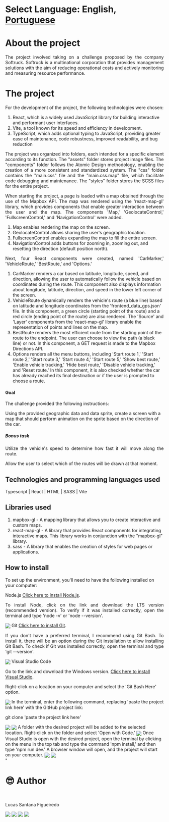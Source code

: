 # Select Language: **English**, [Portuguese](https://github.com/santanafx/frontend-3d-car/blob/main/README-pt.md)

# About the project

<p align="justify">
The project involved taking on a challenge proposed by the company Softruck. Softruck is a multinational corporation that provides management solutions with the aim of reducing operational costs and actively monitoring and measuring resource performance.
</p>

# The project

<p align="justify">
For the development of the project, the following technologies were chosen:
</p>

1. React, which is a widely used JavaScript library for building interactive and performant user interfaces.
2. Vite, a tool known for its speed and efficiency in development.
3. TypeScript, which adds optional typing to JavaScript, providing greater ease of maintenance, code robustness, improved readability, and bug reduction

<p align="justify">
The project was organized into folders, each intended for a specific element according to its function. The "assets" folder stores project image files. The "components" folder follows the Atomic Design methodology, enabling the creation of a more consistent and standardized system. The "css" folder contains the "main.css" file and the "main.css.map" file, which facilitate code debugging and maintenance. The "styles" folder stores the SCSS files for the entire project.
</p>

<p align="justify">
When starting the project, a page is loaded with a map obtained through the use of the Mapbox API. The map was rendered using the 'react-map-gl' library, which provides components that enable greater interaction between the user and the map. The components 'Map,' 'GeolocateControl,' 'FullscreenControl,' and 'NavigationControl' were added.
</p>

1. Map enables rendering the map on the screen.
2. GeolocateControl allows sharing the user's geographic location.
3. FullscreenControl enables expanding the map to fill the entire screen.
4. NavigationControl adds buttons for zooming in, zooming out, and resetting the direction (default position north).

<p align="justify">
Next, four React components were created, named 'CarMarker,' 'VehicleRoute,' 'BestRoute,' and 'Options.'
</p>

1. CarMarker renders a car based on latitude, longitude, speed, and direction, allowing the user to automatically follow the vehicle based on coordinates during the route. This component also displays information about longitude, latitude, direction, and speed in the lower left corner of the screen.
2. VehicleRoute dynamically renders the vehicle's route (a blue line) based on latitude and longitude coordinates from the 'frontend_data_gps.json' file. In this component, a green circle (starting point of the route) and a red circle (ending point of the route) are also rendered. The 'Source' and 'Layer' components from the 'react-map-gl' library enable the representation of points and lines on the map.
3. BestRoute renders the most efficient route from the starting point of the route to the endpoint. The user can choose to view the path (a black line) or not. In this component, a GET request is made to the Mapbox Directions API.
4. Options renders all the menu buttons, including 'Start route 1,' 'Start route 2,' 'Start route 3,' 'Start route 4,' 'Start route 5,' 'Show best route,' 'Enable vehicle tracking,' 'Hide best route,' 'Disable vehicle tracking,' and 'Reset route.' In this component, it is also checked whether the car has already reached its final destination or if the user is prompted to choose a route.

#### Goal

<p align="justify">
The challenge provided the following instructions:

Using the provided geographic data and data sprite, create a screen with a map that should perform animation on the sprite based on the direction of the car.

</p>

##### Bonus task

<p align="justify">
Utilize the vehicle's speed to determine how fast it will move along the route.
</p>
<p align="justify">
Allow the user to select which of the routes will be drawn at that moment.
</p>

## Technologies and programming languages used

Typescript | React | HTML | SASS | Vite

## Libraries used

1. mapbox-gl - A mapping library that allows you to create interactive and custom maps.
2. react-map-gl - A library that provides React components for integrating interactive maps. This library works in conjunction with the "mapbox-gl" library.
3. sass - A library that enables the creation of styles for web pages or applications.

## How to install

To set up the environment, you'll need to have the following installed on your computer:

Node.js
<a href="https://nodejs.org/">Click here to install Node.js</a>.

<p align="justify">
To install Node, click on the link and download the LTS version (recommended version).
To verify if it was installed correctly, open the terminal and type 'node -v' or 'node --version'.
</p>
<img align="center" src='./public/images/readme/instrucao-node.png'>
Git
<a href="https://git-scm.com/download">Click here to install Git</a>.

<p align="justify">
If you don't have a preferred terminal, I recommend using Git Bash. To install it, there will be an option during the Git installation to allow installing Git Bash.
To check if Git was installed correctly, open the terminal and type 'git --version'.
</p>
<img align="center" src='./public/images/readme/instrucao-git.png'>
Visual Studio Code

Go to the link and download the Windows version.
<a href="https://code.visualstudio.com/download">Click here to install Visual Studio</a>.

Right-click on a location on your computer and select the 'Git Bash Here' option.

<img align="center" src='./public/images/readme/instrucao-gitBashHere.png'>
In the terminal, enter the following command, replacing 'paste the project link here' with the GitHub project link:

git clone 'paste the project link here'

<img align="center" src='./public/images/readme/instrucao-clone.png'>
<img align="center" src='./public/images/readme/instrucao-gitClone.png'>
A folder with the desired project will be added to the selected location.
Right-click on the folder and select 'Open with Code.'

<img align="center" src='./public/images/readme/instrucao-abrirCode.png'>
Once Visual Studio is open with the desired project, open the terminal by clicking on the menu in the top tab and type the command 'npm install,' and then type 'npm run dev.' A browser window will open, and the project will start on your computer.

<img align="center" src='./public/images/readme/instrucao-terminal.png'>
<img align="center" src='./public/images/readme/instrucao-npm.png'>
<br />"

# :sunglasses: Author <a name="id07"></a>

<br />

Lucas Santana Figueiredo

<div>
 <a href="https://discordapp.com/users/254746660549296128" target="_blank"><img src="https://img.shields.io/badge/Discord-7289DA?style=for-the-badge&logo=discord&logoColor=white" target="_blank"></a>
  <a href = "mailto:santanafx@hotmail.com"><img src="https://img.shields.io/badge/-Gmail-%23333?style=for-the-badge&logo=gmail&logoColor=white" target="_blank"></a>
  <a href="https://www.linkedin.com/in/lucas-santana-figueiredo/" target="_blank"><img src="https://img.shields.io/badge/-LinkedIn-%230077B5?style=for-the-badge&logo=linkedin&logoColor=white" target="_blank"></a>
  <a href="https://wa.me/5531997915854" target="_blank"><img src=https://img.shields.io/badge/WhatsApp-25D366?style=for-the-badge&logo=whatsapp&logoColor=white></a>
</div>
